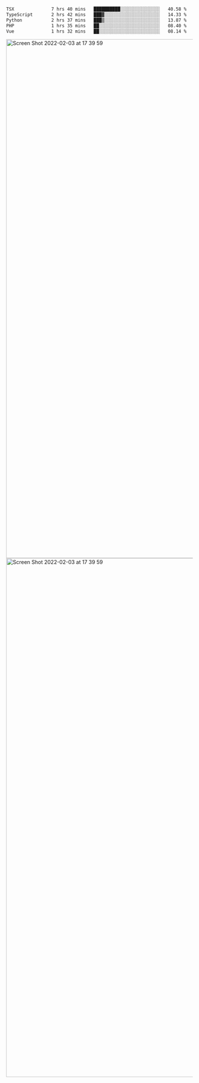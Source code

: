 <!--START_SECTION:waka-->

```txt
TSX              7 hrs 40 mins   ██████████░░░░░░░░░░░░░░░   40.58 %
TypeScript       2 hrs 42 mins   ███▓░░░░░░░░░░░░░░░░░░░░░   14.33 %
Python           2 hrs 37 mins   ███▒░░░░░░░░░░░░░░░░░░░░░   13.87 %
PHP              1 hrs 35 mins   ██░░░░░░░░░░░░░░░░░░░░░░░   08.40 %
Vue              1 hrs 32 mins   ██░░░░░░░░░░░░░░░░░░░░░░░   08.14 %
```

<!--END_SECTION:waka-->

<img width="1400" alt="Screen Shot 2022-02-03 at 17 39 59" src="https://user-images.githubusercontent.com/45716542/152387304-f2b60485-53a6-4f4b-a818-5cefb1b0c0ae.png">
<img width="1400" alt="Screen Shot 2022-02-03 at 17 39 59" src="https://user-images.githubusercontent.com/45716542/152387273-ea5cdf21-2a45-44da-8bef-00c1763b1d42.png">
